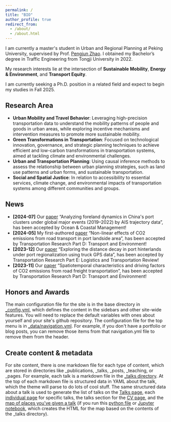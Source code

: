 ```yaml
---
permalink: /
title: "BIO"
author_profile: true
redirect_from: 
  - /about/
  - /about.html
---
```


I am currently a master's student in Urban and Regional Planning at Peking University, supervised by Prof. [Pengjun Zhao](https://urban.pkusz.edu.cn/info/1013/3181.htm). I obtained my Bachelor’s degree in Traffic Engineering from Tongji University in 2022.

My research interests lie at the intersection of **Sustainable Mobility**, **Energy & Environment**, and **Transport Equity**.

I am currently seeking a Ph.D. position in a related field and expect to begin my studies in Fall 2025.


Research Area
------
* **Urban Mobility and Travel Behavior**: Leveraging high-precision transportation data to understand the mobility patterns of people and goods in urban areas, while exploring incentive mechanisms and intervention measures to promote more sustainable mobility.
* **Green Transformations in Transportation**: Focused on technological innovation, governance, and strategic planning techniques to achieve efficient and low-carbon transformations in transportation systems, aimed at tackling climate and environmental challenges.
* **Urban and Transportation Planning**: Using causal inference methods to assess the relationship between urban planning strategies, such as land use patterns and urban forms, and sustainable transportation.
* **Social and Spatial Justice**: In relation to accessibility to essential services, climate change, and environmental impacts of transportation systems among different communities and groups.


News
------
* **[2024-07]** Our [paper](https://doi.org/10.1016/j.ocecoaman.2024.107269) “Analyzing foreland dynamics in China's port clusters under global major events (2019–2022) by AIS trajectory data”, has been accepted by Ocean & Coastal Management!
* **[2024-05]** My first-authored [paper](https://doi.org/10.1016/j.trd.2024.104264) “Non-linear effects of CO2 emissions from road transport in port landside area”, has been accepted by Transportation Research Part D: Transport and Environment!
* **[2023-12]** Our [paper](https://doi.org/10.1016/j.tre.2023.103390) “Exploring the distance decay in port hinterlands under port regionalization using truck GPS data”, has been accepted by Transportation Research Part E: Logistics and Transportation Review!
* **[2023-11]** Our [paper](https://doi.org/10.1016/j.trd.2023.103983) “Spatiotemporal characteristics and driving factors of CO2 emissions from road freight transportation”, has been accepted by Transportation Research Part D: Transport and Environment!


Honors and Awards
------
The main configuration file for the site is in the base directory in [_config.yml](https://github.com/academicpages/academicpages.github.io/blob/master/_config.yml), which defines the content in the sidebars and other site-wide features. You will need to replace the default variables with ones about yourself and your site's github repository. The configuration file for the top menu is in [_data/navigation.yml](https://github.com/academicpages/academicpages.github.io/blob/master/_data/navigation.yml). For example, if you don't have a portfolio or blog posts, you can remove those items from that navigation.yml file to remove them from the header. 


Create content & metadata
------
For site content, there is one markdown file for each type of content, which are stored in directories like _publications, _talks, _posts, _teaching, or _pages. For example, each talk is a markdown file in the [_talks directory](https://github.com/academicpages/academicpages.github.io/tree/master/_talks). At the top of each markdown file is structured data in YAML about the talk, which the theme will parse to do lots of cool stuff. The same structured data about a talk is used to generate the list of talks on the [Talks page](https://academicpages.github.io/talks), each [individual page](https://academicpages.github.io/talks/2012-03-01-talk-1) for specific talks, the talks section for the [CV page](https://academicpages.github.io/cv), and the [map of places you've given a talk](https://academicpages.github.io/talkmap.html) (if you run this [python file](https://github.com/academicpages/academicpages.github.io/blob/master/talkmap.py) or [Jupyter notebook](https://github.com/academicpages/academicpages.github.io/blob/master/talkmap.ipynb), which creates the HTML for the map based on the contents of the _talks directory).
